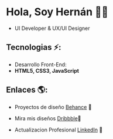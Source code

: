 
# Hola, Soy Hernán 👋🏼

- UI Developer & UX/UI Designer
  

## Tecnologias ⚡: 
- Desarrollo Front-End:
- **HTML5, CSS3, JavaScript**
 
## Enlaces 🌎:
- Proyectos de diseño <a href="https://www.behance.net/IamHernanFlores"> Behance</a> 🎨
- Mira mis diseños <a href="https://dribbble.com/IamHernanFlores"> Dribbble</a>🌌

- Actualizacion Profesional <a href="https://www.linkedin.com/in/hern%C3%A1nfloresdesigner/">LinkedIn</a> 💼
































